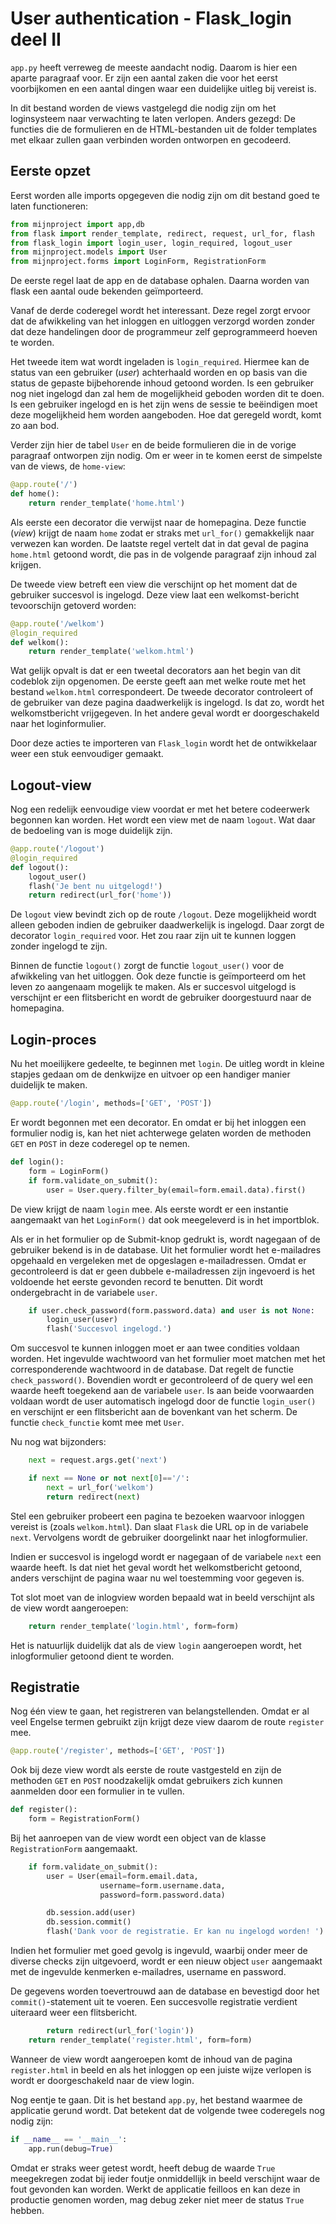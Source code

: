 # User authentication - Flask_login deel II

`app.py` heeft verreweg de meeste aandacht nodig. Daarom is hier een aparte paragraaf voor. Er zijn een aantal zaken die voor het eerst voorbijkomen en een aantal dingen waar een duidelijke uitleg bij vereist is.

In dit bestand worden de views vastgelegd die nodig zijn om het loginsysteem naar verwachting te laten verlopen. Anders gezegd: De functies die de formulieren en de HTML-bestanden uit de folder templates met elkaar zullen gaan verbinden worden ontworpen en gecodeerd.

## Eerste opzet

Eerst worden alle imports opgegeven die nodig zijn om dit bestand goed te laten functioneren:

```python
from mijnproject import app,db
from flask import render_template, redirect, request, url_for, flash
from flask_login import login_user, login_required, logout_user
from mijnproject.models import User
from mijnproject.forms import LoginForm, RegistrationForm
```

De eerste regel laat de app en de database ophalen. Daarna worden van flask een aantal oude bekenden geïmporteerd.

Vanaf de derde coderegel wordt het interessant. Deze regel zorgt ervoor dat de afwikkeling van het inloggen en uitloggen verzorgd worden zonder dat deze handelingen door de programmeur zelf geprogrammeerd hoeven te worden. 

Het tweede item wat wordt ingeladen is `login_required`. Hiermee kan de status van een gebruiker (*user*) achterhaald worden en op basis van die status de gepaste bijbehorende inhoud getoond worden. Is een gebruiker nog niet ingelogd dan zal hem de mogelijkheid geboden worden dit te doen. Is een gebruiker ingelogd en is het zijn wens de sessie te beëindigen moet deze mogelijkheid hem worden aangeboden. Hoe dat geregeld wordt, komt zo aan bod.

Verder zijn hier de tabel `User` en de beide formulieren die in de vorige paragraaf ontworpen zijn nodig. Om er weer in te komen eerst de simpelste van de views, de `home-view`:

```python
@app.route('/')
def home():
    return render_template('home.html')
```

Als eerste een decorator die verwijst naar de homepagina. Deze functie (*view*) krijgt de naam `home` zodat er straks met `url_for()` gemakkelijk naar verwezen kan worden. De laatste regel vertelt dat in dat geval de pagina `home.html` getoond wordt, die pas in de volgende paragraaf zijn inhoud zal krijgen.

De tweede view betreft een view die verschijnt op het moment dat de gebruiker succesvol is ingelogd. Deze view laat een welkomst-bericht tevoorschijn getoverd worden:

```python
@app.route('/welkom')
@login_required
def welkom():
    return render_template('welkom.html')
```

Wat gelijk opvalt is dat er een tweetal decorators aan het begin van dit codeblok zijn opgenomen. De eerste geeft aan met welke route met het bestand `welkom.html` correspondeert. De tweede decorator controleert of de gebruiker van deze pagina daadwerkelijk is ingelogd. Is dat zo, wordt het welkomstbericht vrijgegeven. In het andere geval wordt er doorgeschakeld naar het loginformulier. 

Door deze acties te importeren van `Flask_login` wordt het de ontwikkelaar weer een stuk eenvoudiger gemaakt.

## Logout-view

Nog een redelijk eenvoudige view voordat er met het betere codeerwerk begonnen kan worden. Het wordt een view met de naam `logout`. Wat daar de bedoeling van is moge duidelijk zijn.

```python
@app.route('/logout')
@login_required
def logout():
    logout_user()
    flash('Je bent nu uitgelogd!')
    return redirect(url_for('home'))
```

De `logout` view bevindt zich op de route `/logout`. Deze mogelijkheid wordt alleen geboden indien de gebruiker daadwerkelijk is ingelogd. Daar zorgt de decorator `login_required` voor. Het zou raar zijn uit te kunnen loggen zonder ingelogd te zijn. 

Binnen de functie `logout()` zorgt de functie `logout_user()` voor de afwikkeling van het uitloggen. Ook deze functie is geïmporteerd om het leven zo aangenaam mogelijk te maken. Als er succesvol uitgelogd is verschijnt er een flitsbericht en wordt de gebruiker doorgestuurd naar de homepagina.

## Login-proces

Nu het moeilijkere gedeelte, te beginnen met `login`. De uitleg wordt in kleine stapjes gedaan om de denkwijze en uitvoer op een handiger manier duidelijk te maken.

```python
@app.route('/login', methods=['GET', 'POST'])
```

Er wordt begonnen met een decorator. En omdat er bij het inloggen een formulier nodig is, kan het niet achterwege gelaten worden de methoden `GET` en `POST` in deze coderegel op te nemen.

```python
def login():
    form = LoginForm()
    if form.validate_on_submit():
        user = User.query.filter_by(email=form.email.data).first()
```

De view krijgt de naam `login` mee. Als eerste wordt er een instantie aangemaakt van het `LoginForm()` dat ook meegeleverd is in het importblok.

Als er in het formulier op de Submit-knop gedrukt is, wordt nagegaan of de gebruiker bekend is in de database. Uit het formulier wordt het e-mailadres opgehaald en vergeleken met de opgeslagen e-mailadressen. Omdat er gecontroleerd is dat er geen dubbele e-mailadressen zijn ingevoerd is het voldoende het eerste gevonden record te benutten. Dit wordt ondergebracht in de variabele `user`.

```python
    if user.check_password(form.password.data) and user is not None:
        login_user(user)
        flash('Succesvol ingelogd.')
```

Om succesvol te kunnen inloggen moet er aan twee condities voldaan worden. Het ingevulde wachtwoord van het formulier moet matchen met het corresponderende wachtwoord in de database. Dat regelt de functie `check_password()`. Bovendien wordt er gecontroleerd of de query wel een waarde heeft toegekend aan de variabele `user`. Is aan beide voorwaarden voldaan wordt de user automatisch ingelogd door de functie `login_user()` en verschijnt er een flitsbericht aan de bovenkant van het scherm. De functie `check_functie` komt mee met `User`.

Nu nog wat bijzonders:

```python
    next = request.args.get('next')

    if next == None or not next[0]=='/':
        next = url_for('welkom')
        return redirect(next)
```

Stel een gebruiker probeert een pagina te bezoeken waarvoor inloggen vereist is (zoals `welkom.html`). Dan slaat `Flask` die URL op in de variabele `next`. Vervolgens wordt de gebruiker doorgelinkt naar het inlogformulier. 

Indien er succesvol is ingelogd wordt er nagegaan of de variabele `next` een waarde heeft. Is dat niet het geval wordt het welkomstbericht getoond, anders verschijnt de pagina waar nu wel toestemming voor gegeven is.

Tot slot moet van de inlogview worden bepaald wat in beeld verschijnt als de view wordt aangeroepen:

```python
    return render_template('login.html', form=form)
```

Het is natuurlijk duidelijk dat als de view `login` aangeroepen wordt, het inlogformulier getoond dient te worden.

## Registratie

Nog één view te gaan, het registreren van belangstellenden. Omdat er al veel Engelse termen gebruikt zijn krijgt deze view daarom de route `register` mee.

```python
@app.route('/register', methods=['GET', 'POST'])
```

Ook bij deze view wordt als eerste de route vastgesteld en zijn de methoden `GET` en `POST` noodzakelijk omdat gebruikers zich kunnen aanmelden door een formulier in te vullen.

```python
def register():
    form = RegistrationForm()
```

Bij het aanroepen van de view wordt een object van de klasse `RegistrationForm` aangemaakt. 

```python
    if form.validate_on_submit():
        user = User(email=form.email.data,
                    username=form.username.data,
                    password=form.password.data)

        db.session.add(user)
        db.session.commit()
        flash('Dank voor de registratie. Er kan nu ingelogd worden! ')
```

Indien het formulier met goed gevolg is ingevuld, waarbij onder meer de diverse checks zijn uitgevoerd, wordt er een nieuw object `user` aangemaakt met de ingevulde kenmerken e-mailadres, username en password.

De gegevens worden toevertrouwd aan de database en bevestigd door het `commit()`-statement uit te voeren. Een succesvolle registratie verdient uiteraard weer een flitsbericht.

```python
        return redirect(url_for('login'))
    return render_template('register.html', form=form)
```

Wanneer de view wordt aangeroepen komt de inhoud van de pagina `register.html` in beeld en als het inloggen op een juiste wijze verlopen is wordt er doorgeschakeld naar de view login.

Nog eentje te gaan. Dit is het bestand `app.py`, het bestand waarmee de applicatie gerund wordt. Dat betekent dat de volgende twee coderegels nog nodig zijn:

```python
if __name__ == '__main__':
    app.run(debug=True)
```

Omdat er straks weer getest wordt, heeft debug de waarde `True` meegekregen zodat bij ieder foutje onmiddellijk in beeld verschijnt waar de fout gevonden kan worden. Werkt de applicatie feilloos en kan deze in productie genomen worden, mag debug zeker niet meer de status `True` hebben.


